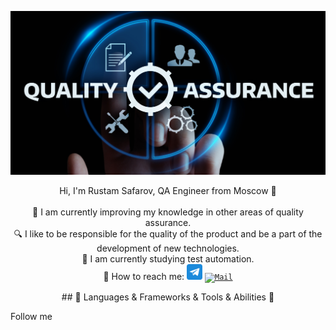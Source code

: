 ![Header](https://github.com/SarusTech/sarustech/blob/main/assets/333.jpg)


<p align="center" dir="auto">
    Hi, I'm Rustam Safarov, QA Engineer from Moscow 👋
    <br>
    <br>
    🤖 I am currently improving my knowledge in other areas of quality assurance.
    <br>
    🔍 I like to be responsible for the quality of the product and be a part of the development of new technologies.
    <br>
    🚀 I am currently studying test automation.
    <br>
    📡 How to reach me: 
    <code><a href="https://t.me/SarusBank" rel="nofollow"><img height="25" src="https://raw.githubusercontent.com/SarusTech/sarustech/main/assets/telegram.png" alt="LinkedIn" title="LinkedIn" style="max-width: 100%;"></a></code>
    <code><a href="mailto: rooxsystem@gmail.com"><img height="25" src="https://camo.githubusercontent.com/83a5548f26ad04993dc5bff59532fdb0ed43b8fd09702d9a352aa7b03f76f9cb/68747470733a2f2f63646e2d69636f6e732d706e672e666c617469636f6e2e636f6d2f3531322f3238312f3238313736392e706e67" alt="Mail" title="Mail" data-canonical-src="https://cdn-icons-png.flaticon.com/512/281/281769.png" style="max-width: 100%;" class=""></a></code>
</p>



<p align="center">## 🔨 Languages & Frameworks & Tools & Abilities 🔨</p>


Follow me

